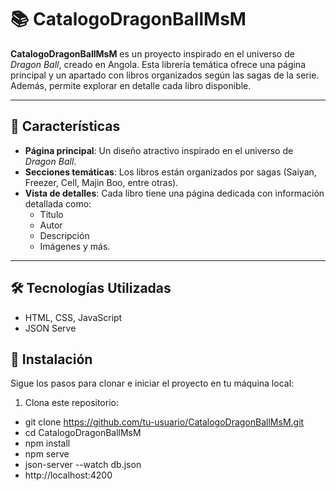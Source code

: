 # 📚 CatalogoDragonBallMsM

**CatalogoDragonBallMsM** es un proyecto inspirado en el universo de *Dragon Ball*, creado en Angola. Esta librería temática ofrece una página principal y un apartado con libros organizados según las sagas de la serie. Además, permite explorar en detalle cada libro disponible.

---

## 🚀 Características

- **Página principal**: Un diseño atractivo inspirado en el universo de *Dragon Ball*.
- **Secciones temáticas**: Los libros están organizados por sagas (Saiyan, Freezer, Cell, Majin Boo, entre otras).
- **Vista de detalles**: Cada libro tiene una página dedicada con información detallada como:
  - Título
  - Autor
  - Descripción
  - Imágenes y más.

---

## 🛠️ Tecnologías Utilizadas

- HTML, CSS, JavaScript
- JSON Serve


## 📖 Instalación

Sigue los pasos para clonar e iniciar el proyecto en tu máquina local:

1. Clona este repositorio:
- git clone https://github.com/tu-usuario/CatalogoDragonBallMsM.git
- cd CatalogoDragonBallMsM
- npm install
- npm serve
- json-server --watch db.json
- http://localhost:4200
